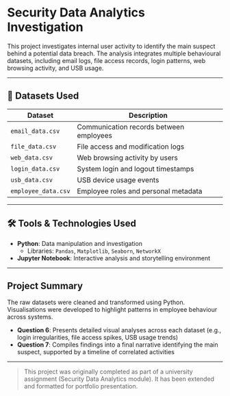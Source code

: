 # Security Data Analytics Investigation

This project investigates internal user activity to identify the main suspect behind a potential data breach. The analysis integrates multiple behavioural datasets, including email logs, file access records, login patterns, web browsing activity, and USB usage.

---

## 📁 Datasets Used

| Dataset | Description |
|---------|-------------|
| `email_data.csv` | Communication records between employees |
| `file_data.csv` | File access and modification logs |
| `web_data.csv` | Web browsing activity by users |
| `login_data.csv` | System login and logout timestamps |
| `usb_data.csv` | USB device usage events |
| `employee_data.csv` | Employee roles and personal metadata |

---

## 🛠️ Tools & Technologies Used

- **Python**: Data manipulation and investigation  
  - Libraries: `Pandas`, `Matplotlib`, `Seaborn`, `NetworkX`  
- **Jupyter Notebook**: Interactive analysis and storytelling environment

---

## Project Summary

The raw datasets were cleaned and transformed using Python. Visualisations were developed to highlight patterns in employee behaviour across systems.

- **Question 6**: Presents detailed visual analyses across each dataset (e.g., login irregularities, file access spikes, USB usage trends)
- **Question 7**: Compiles findings into a final narrative identifying the main suspect, supported by a timeline of correlated activities

---

> This project was originally completed as part of a university assignment (Security Data Analytics module). It has been extended and formatted for portfolio presentation.
